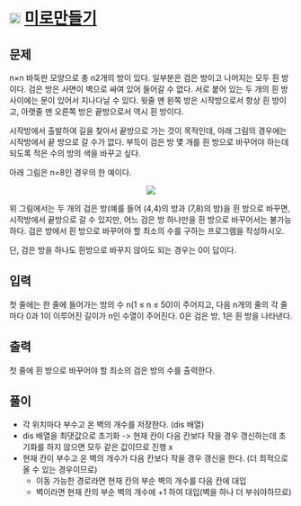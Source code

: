 # <img src="https://d2gd6pc034wcta.cloudfront.net/tier/12.svg" class="solvedac-tier" width=20> [미로만들기](https://www.acmicpc.net/problem/2665)

## 문제
n×n 바둑판 모양으로 총 n2개의 방이 있다. 일부분은 검은 방이고 나머지는 모두 흰 방이다. 검은 방은 사면이 벽으로 싸여 있어 들어갈 수 없다. 서로 붙어 있는 두 개의 흰 방 사이에는 문이 있어서 지나다닐 수 있다. 윗줄 맨 왼쪽 방은 시작방으로서 항상 흰 방이고, 아랫줄 맨 오른쪽 방은 끝방으로서 역시 흰 방이다.

시작방에서 출발하여 길을 찾아서 끝방으로 가는 것이 목적인데, 아래 그림의 경우에는 시작방에서 끝 방으로 갈 수가 없다. 부득이 검은 방 몇 개를 흰 방으로 바꾸어야 하는데 되도록 적은 수의 방의 색을 바꾸고 싶다.

아래 그림은 n=8인 경우의 한 예이다.

<p align = "center"><img src = "https://www.acmicpc.net/upload/images/MW747ysuRPRpii4KaUvptRDAx46g.png"></p>


위 그림에서는 두 개의 검은 방(예를 들어 (4,4)의 방과 (7,8)의 방)을 흰 방으로 바꾸면, 시작방에서 끝방으로 갈 수 있지만, 어느 검은 방 하나만을 흰 방으로 바꾸어서는 불가능하다. 검은 방에서 흰 방으로 바꾸어야 할 최소의 수를 구하는 프로그램을 작성하시오.

단, 검은 방을 하나도 흰방으로 바꾸지 않아도 되는 경우는 0이 답이다.

## 입력
첫 줄에는 한 줄에 들어가는 방의 수 n(1 ≤ n ≤ 50)이 주어지고, 다음 n개의 줄의 각 줄마다 0과 1이 이루어진 길이가 n인 수열이 주어진다. 0은 검은 방, 1은 흰 방을 나타낸다.

## 출력
첫 줄에 흰 방으로 바꾸어야 할 최소의 검은 방의 수를 출력한다.

## 풀이
 - 각 위치마다 부수고 온 벽의 개수를 저장한다. (dis 배열)
 - dis 배열을 최댓값으로 초기화 -> 현재 칸이 다음 칸보다 작을 경우 갱신하는데 초기화를 하지 않으면 모두 같은 값이므로 진행 x
 - 현재 칸이 부수고 온 벽의 개수가 다음 칸보다 작을 경우 갱신을 한다. (더 최적으로 올 수 있는 경우이므로)
   - 이동 가능한 경로라면 현재 칸의 부순 벽의 개수를 다음 칸에 대입
   - 벽이라면 현재 칸의 부순 벽의 개수에 +1 하여 대입(벽을 하나 더 부숴야하므로)
